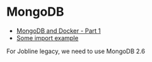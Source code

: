 # MongoDB

* [MongoDB and Docker - Part 1](http://jam.sg/blog/mongodb-docker-part-1/)
* [Some import example](https://github.com/rudijs/meanr-full-stack/blob/master/docker/mongodb.md)

For Jobline legacy, we need to use MongoDB 2.6